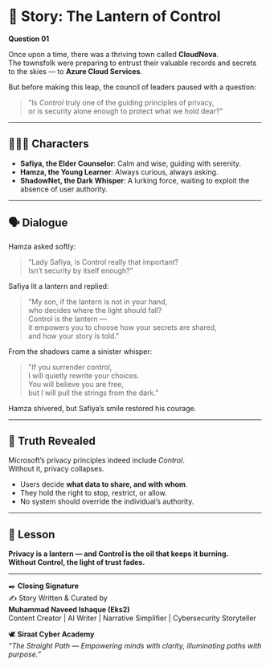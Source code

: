 # 📖 Story: The Lantern of Control  

**Question 01**

Once upon a time, there was a thriving town called **CloudNova**.  
The townsfolk were preparing to entrust their valuable records and secrets to the skies — to **Azure Cloud Services**.  

But before making this leap, the council of leaders paused with a question:  

> "Is *Control* truly one of the guiding principles of privacy,  
> or is security alone enough to protect what we hold dear?"  

---

## 🧑‍🤝‍🧑 Characters  

- **Safiya, the Elder Counselor**: Calm and wise, guiding with serenity.  
- **Hamza, the Young Learner**: Always curious, always asking.  
- **ShadowNet, the Dark Whisper**: A lurking force, waiting to exploit the absence of user authority.  

---

## 🗣 Dialogue  

Hamza asked softly:  
> "Lady Safiya, is Control really that important?  
> Isn’t security by itself enough?"  

Safiya lit a lantern and replied:  
> "My son, if the lantern is not in your hand,  
> who decides where the light should fall?  
> Control is the lantern —  
> it empowers you to choose how your secrets are shared,  
> and how your story is told."  

From the shadows came a sinister whisper:  
> "If you surrender control,  
> I will quietly rewrite your choices.  
> You will believe you are free,  
> but I will pull the strings from the dark."  

Hamza shivered, but Safiya’s smile restored his courage.  

---

## 🌟 Truth Revealed  

Microsoft’s privacy principles indeed include *Control*.  
Without it, privacy collapses.  
- Users decide **what data to share, and with whom**.  
- They hold the right to stop, restrict, or allow.  
- No system should override the individual’s authority.  

---

## 🌹 Lesson  

**Privacy is a lantern — and Control is the oil that keeps it burning.  
Without Control, the light of trust fades.**  

---

✒️ **Closing Signature**  
✍️ Story Written & Curated by  
**Muhammad Naveed Ishaque (Eks2)**  
Content Creator | AI Writer | Narrative Simplifier | Cybersecurity Storyteller  

🕊️ **Siraat Cyber Academy**  
*“The Straight Path — Empowering minds with clarity, illuminating paths with purpose.”*  
